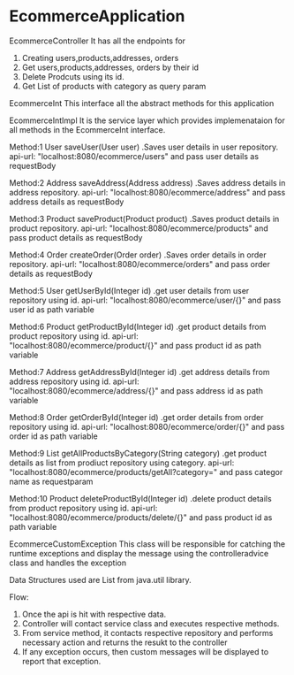 # EcommerceApplication


EcommerceController
It has all the endpoints for 
1. Creating users,products,addresses, orders
2. Get users,products,addresses, orders by their id
3. Delete Prodcuts using its id.
4. Get List of products with category as query param



EcommerceInt
This interface all the abstract methods for this application



EcommerceIntImpl
It is the service layer which provides implemenataion for all methods in the EcommerceInt interface.



Method:1
User saveUser(User user)
.Saves user details in user repository.
api-url: "localhost:8080/ecommerce/users" and pass user details as requestBody



Method:2
Address saveAddress(Address address)
.Saves address details in address repository.
api-url: "localhost:8080/ecommerce/address" and pass address details as requestBody




Method:3
Product saveProduct(Product product)
.Saves product details in product repository.
api-url: "localhost:8080/ecommerce/products" and pass product details as requestBody

Method:4
Order createOrder(Order order)
.Saves order details in order repository.
api-url: "localhost:8080/ecommerce/orders" and pass order details as requestBody



Method:5
User getUserById(Integer id)
.get user details from user repository using id.
api-url: "localhost:8080/ecommerce/user/{<userID>}" and pass user id as path variable



Method:6
Product getProductById(Integer id)
.get product details from product repository using id.
api-url: "localhost:8080/ecommerce/product/{<productID>}" and pass product id as path variable



Method:7
Address getAddressById(Integer id)
.get address details from address repository using id.
api-url: "localhost:8080/ecommerce/address/{<addressID>}" and pass address id as path variable



Method:8
Order getOrderById(Integer id)
.get order details from order repository using id.
api-url: "localhost:8080/ecommerce/order/{<orderID>}" and pass order id as path variable



Method:9
List<Product> getAllProductsByCategory(String category)
.get product details as list from prodiuct repository using category.
api-url: "localhost:8080/ecommerce/products/getAll?category=<category name>" and pass categor name as requestparam




Method:10
Product deleteProductById(Integer id)
.delete product details from product repository using id.
api-url: "localhost:8080/ecommerce/products/delete/{<productID>}" and pass product id as path variable




EcommerceCustomException
This class will be responsible for catching the runtime exceptions and display the message using the controlleradvice class and handles the exception




Data Structures used are List from java.util library.



Flow:

1. Once the api is hit with respective data. 
2. Controller will contact service class and executes respective methods.
3. From service method, it contacts respective repository and performs necessary action and returns the resukt to the controller
4. If any exception occurs, then custom messages will be displayed to report that exception.
